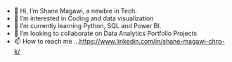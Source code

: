 - 👋 Hi, I’m Shane Magawi, a newbie in Tech.
- 👀 I’m interested in Coding and data visualization
- 🌱 I’m currently learning Python, SQL and Power BI.
- 💞️ I’m looking to collaborate on Data Analytics Portfolio Projects
- 📫 How to reach me ...https://www.linkedin.com/in/shane-magawi-chrp-k/

<!---
Smagawi/Smagawi is a ✨ special ✨ repository because its `README.md` (this file) appears on your GitHub profile.
You can click the Preview link to take a look at your changes.
--->
